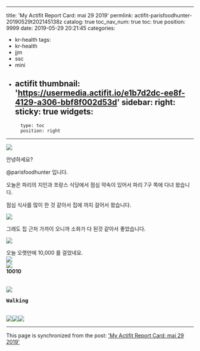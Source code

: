 
---
title: 'My Actifit Report Card: mai 29 2019'
permlink: actifit-parisfoodhunter-20190529t202145138z
catalog: true
toc_nav_num: true
toc: true
position: 9999
date: 2019-05-29 20:21:45
categories:
- kr-health
tags:
- kr-health
- jjm
- ssc
- mini
- actifit
thumbnail: 'https://usermedia.actifit.io/e1b7d2dc-ee8f-4129-a306-bbf8f002d53d'
sidebar:
    right:
        sticky: true
widgets:
    -
        type: toc
        position: right
---


![](https://usermedia.actifit.io/e1b7d2dc-ee8f-4129-a306-bbf8f002d53d)

안녕하세요?

@parisfoodhunter 입니다. 

오늘은 파리의 지인과 프랑스 식당에서 점심 약속이 있어서 파리 7구 쪽에 다녀 왔습니다. 


점심 식사를 많이 한 것 같아서 집에 까지 걸어서 왔습니다. 


![](https://usermedia.actifit.io/5990b92f-aa70-4293-bcb9-a1b002bd2c27)

그래도 집 근처 가까이 오니까 소화가 다 된것 같아서 좋았습니다.

![](https://usermedia.actifit.io/be927706-296b-4258-90b3-60e0b4286666)

오늘 오랫만에 10,000 를 걸었네요.<br><img src="https://cdn.steemitimages.com/DQmXv9QWiAYiLCSr3sKxVzUJVrgin3ZZWM2CExEo3fd5GUS/sep3.png"><br><table>	<tr>		<img src="https://cdn.steemitimages.com/DQmRgAoqi4vUVymaro8hXdRraNX6LHkXhMRBZxEo5vVWXDN/ACTIVITYCOUNT.png">	</tr>	<tr>		<div class="text-center"><b>10010</b></div>	</tr></table><table>	<tr>		<img src="https://cdn.steemitimages.com/DQmZ6ZT8VaEpaDzB16qZzK8omffbWUpEpe4BkJkMXmN3xrF/ACTIVITYTYPE.png">	</tr>	<tr>		<div class="text-center"><pre><b>Walking</b></div></pre></div>	</tr></table><div class="text-center"><img src="https://cdn.steemitimages.com/DQmNp6YwAm2qwquALZw8PdcovDorwaBSFuxQ38TrYziGT6b/A-20.png"><a href="https://bit.ly/actifit-app"><img src="https://cdn.steemitimages.com/DQmQqfpSmcQtfrHAtzfBtVccXwUL9vKNgZJ2j93m8WNjizw/l5.png"></a><a href="https://bit.ly/actifit-ios"><img src="https://cdn.steemitimages.com/DQmbWy8KzKT1UvCvznUTaFPw6wBUcyLtBT5XL9wdbB7Hfmn/l6.png"></a></div>

- - -

This page is synchronized from the post: ['My Actifit Report Card: mai 29 2019'](https://steemit.com/@parisfoodhunter/actifit-parisfoodhunter-20190529t202145138z)
